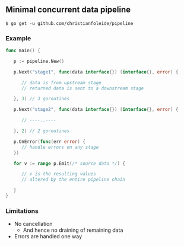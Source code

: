## Minimal concurrent data pipeline

```
$ go get -u github.com/christianfoleide/pipeline
```

### Example

```go
func main() {

   p := pipeline.New()

   p.Next("stage1", func(data interface{}) (interface{}, error) {

      // data is from upstream stage
      // returned data is sent to a downstream stage

   }, 3) // 3 goroutines

   p.Next("stage2", func(data interface{}) (interface{}, error) {

      // ----..----

   }, 2) // 2 goroutines

   p.OnError(func(err error) {
      // handle errors on any stage
   })

   for v := range p.Emit(/* source data */) {

      // v is the resulting values
      // altered by the entire pipeline chain

   }
}

```

### Limitations

- No cancellation
   - And hence no draining of remaining data
- Errors are handled one way
